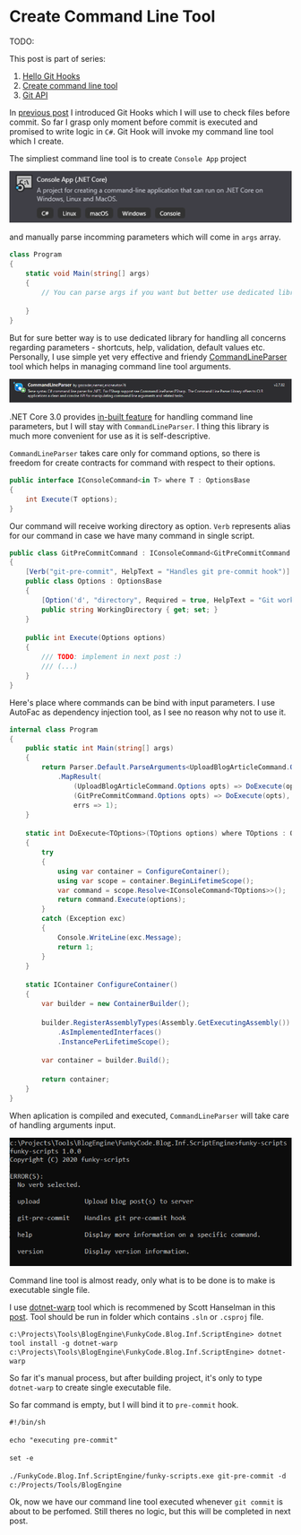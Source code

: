 ﻿# Create Command Line Tool

<!-- Id: create-cmd-line-tool -->
<!-- Categories: Git -->
<!-- Date: 20200331 -->

<!-- #header -->
TODO:
<!-- #endheader -->

This post is part of series:
1. [Hello Git Hooks](/post/git-hooks)
2. [Create command line tool](/post/create-cmd-line-tool)
3. [Git API](/post/git-api)

In [previous post](/post/git-hooks) I introduced Git Hooks which I will use to check files before commit. So far I grasp only moment before commit is executed and promised to write logic in ```C#```.
Git Hook will invoke my command line tool which I create.

The simpliest command line tool is to create ```Console App``` project 

![03](03.png)

and manually parse incomming parameters which will come in ```args``` array.

``` csharp
class Program
{
    static void Main(string[] args)
    {
        // You can parse args if you want but better use dedicated library
       
    }
}
```

But for sure better way is to use dedicated library for handling all concerns regarding parameters - shortcuts, help, validation, default values etc. Personally, I use simple yet very effective and friendy [CommandLineParser](https://github.com/commandlineparser/commandline) tool which helps in managing command line tool arguments.

![01](01.png)

.NET Core 3.0 provides [in-built feature](https://docs.microsoft.com/en-usarchive/msdn-magazine/2019/march/net-parse-the-command-line-with-system-commandline) for handling command line parameters, but I will stay with ```CommandLineParser```. I thing this library is much more convenient for use as it is self-descriptive.

```CommandLineParser``` takes care only for command options, so there is freedom for create contracts for command with respect to their options.

``` csharp
public interface IConsoleCommand<in T> where T : OptionsBase
{
    int Execute(T options);
}
```

Our command will receive working directory as option. ```Verb``` represents alias for our command in case we have many command in single script.

``` csharp
public class GitPreCommitCommand : IConsoleCommand<GitPreCommitCommand.Options>
{
    [Verb("git-pre-commit", HelpText = "Handles git pre-commit hook")]
    public class Options : OptionsBase
    {
        [Option('d', "directory", Required = true, HelpText = "Git working directory")]
        public string WorkingDirectory { get; set; }
    }

    public int Execute(Options options)
    {
        /// TODO: implement in next post :)
        /// (...)
    }
}
```

Here's place where commands can be bind with input parameters. I use AutoFac as dependency injection tool, as I see no reason why not to use it.

``` csharp
internal class Program
{
    public static int Main(string[] args)
    {
        return Parser.Default.ParseArguments<UploadBlogArticleCommand.Options, GitPreCommitCommand.Options>(args)
            .MapResult(
                (UploadBlogArticleCommand.Options opts) => DoExecute(opts),
                (GitPreCommitCommand.Options opts) => DoExecute(opts),
                errs => 1);
    }

    static int DoExecute<TOptions>(TOptions options) where TOptions : OptionsBase
    {
        try
        {
            using var container = ConfigureContainer();
            using var scope = container.BeginLifetimeScope();
            var command = scope.Resolve<IConsoleCommand<TOptions>>();
            return command.Execute(options);
        }
        catch (Exception exc)
        {
            Console.WriteLine(exc.Message);
            return 1;
        }
    }

    static IContainer ConfigureContainer()
    {
        var builder = new ContainerBuilder();
        
        builder.RegisterAssemblyTypes(Assembly.GetExecutingAssembly())
            .AsImplementedInterfaces()
            .InstancePerLifetimeScope();
        
        var container = builder.Build();
        
        return container;
    }
}

```

When aplication is compiled and executed, ```CommandLineParser``` will take care of handling arguments input.

![04](04.png)

Command line tool is almost ready, only what is to be done is to make is executable single file.

I use [dotnet-warp](https://github.com/Hubert-Rybak/dotnet-warp) tool which is recommened by Scott Hanselman in this [post](https://www.hanselman.com/blog/MakingATinyNETCore30EntirelySelfcontainedSingleExecutable.aspx).
Tool should be run in folder which contains ```.sln``` or ```.csproj``` file.

``` code
c:\Projects\Tools\BlogEngine\FunkyCode.Blog.Inf.ScriptEngine> dotnet tool install -g dotnet-warp
c:\Projects\Tools\BlogEngine\FunkyCode.Blog.Inf.ScriptEngine> dotnet-warp
```

So far it's manual process, but after building project, it's only to type ```dotnet-warp``` to create single executable file.

So far command is empty, but I will bind it to ```pre-commit``` hook.

``` code 
#!/bin/sh

echo "executing pre-commit"

set -e

./FunkyCode.Blog.Inf.ScriptEngine/funky-scripts.exe git-pre-commit -d c:/Projects/Tools/BlogEngine
```

Ok, now we have our command line tool executed whenever ```git commit``` is about to be perfomed. Still theres no logic, but this will be completed in next post.


    






